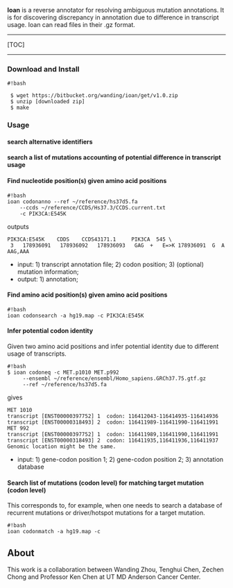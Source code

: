 **Ioan** is a reverse annotator for resolving ambiguous mutation annotations. It is for discovering discrepancy in annotation due to difference in transcript usage. Ioan can read files in their .gz format.

--------

[TOC]

--------

### Download and Install

```
#!bash

 $ wget https://bitbucket.org/wanding/ioan/get/v1.0.zip
 $ unzip [downloaded zip]
 $ make
```

### Usage

#### search alternative identifiers


#### search a list of mutations accounting of potential difference in transcript usage


#### Find nucleotide position(s) given amino acid positions

```
#!bash
ioan codonanno --ref ~/reference/hs37d5.fa
    --ccds ~/reference/CCDS/Hs37.3/CCDS.current.txt
    -c PIK3CA:E545K
```
outputs
```
PIK3CA:E545K    CDDS    CCDS43171.1     PIK3CA  545 \
 3   178936091   178936092   178936093   GAG  +   E=>K 178936091  G  A       AAG,AAA
```
 + input: 1) transcript annotation file; 2) codon position; 3) (optional) mutation information;
 + output: 1) annotation;

#### Find amino acid position(s) given amino acid positions

```
#!bash
ioan codonsearch -a hg19.map -c PIK3CA:E545K
```

#### Infer potential codon identity
Given two amino acid positions and infer potential identity due to different usage of transcripts.

```
#!bash
$ ioan codoneq -c MET.p1010 MET.p992
     --ensembl ~/reference/ensembl/Homo_sapiens.GRCh37.75.gtf.gz
     --ref ~/reference/hs37d5.fa
```
gives
```
MET 1010
transcript [ENST00000397752] 1  codon: 116412043-116414935-116414936
transcript [ENST00000318493] 2  codon: 116411989-116411990-116411991
MET 992
transcript [ENST00000397752] 1  codon: 116411989,116411990,116411991
transcript [ENST00000318493] 2  codon: 116411935,116411936,116411937
Genomic location might be the same.

```

 + input: 1) gene-codon position 1; 2) gene-codon position 2; 3) annotation database

#### Search list of mutations (codon level) for matching target mutation (codon level)
This corresponds to, for example, when one needs to search a database of recurrent mutations or driver/hotspot mutations for a target mutation.


```
#!bash
ioan codonmatch -a hg19.map -c
```


## About
This work is a collaboration between Wanding Zhou, Tenghui Chen, Zechen Chong and Professor Ken Chen at UT MD Anderson Cancer Center.